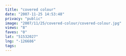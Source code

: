```yaml
---
title: "covered colour"
date: "2007-11-25 14:53:48"
privacy: "public"
image: "2007/11/25/covered-colour/covered-colour.jpg"
views: "8"
faves: "0"
lat: "51532027"
lng: "-126686"
tags:
---
```


